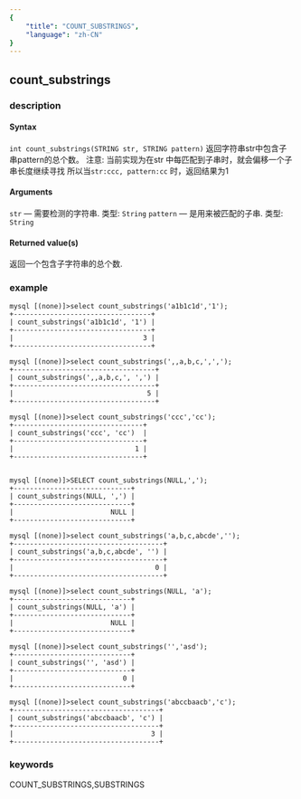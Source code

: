 ```yaml
---
{
    "title": "COUNT_SUBSTRINGS",
    "language": "zh-CN"
}
---
```


<!-- 
Licensed to the Apache Software Foundation (ASF) under one
or more contributor license agreements.  See the NOTICE file
distributed with this work for additional information
regarding copyright ownership.  The ASF licenses this file
to you under the Apache License, Version 2.0 (the
"License"); you may not use this file except in compliance
with the License.  You may obtain a copy of the License at
  http://www.apache.org/licenses/LICENSE-2.0
Unless required by applicable law or agreed to in writing,
software distributed under the License is distributed on an
"AS IS" BASIS, WITHOUT WARRANTIES OR CONDITIONS OF ANY
KIND, either express or implied.  See the License for the
specific language governing permissions and limitations
under the License.
-->

## count_substrings

### description

#### Syntax

`int count_substrings(STRING str, STRING pattern)`
返回字符串str中包含子串pattern的总个数。
注意: 当前实现为在str 中每匹配到子串时，就会偏移一个子串长度继续寻找
所以当`str:ccc, pattern:cc` 时，返回结果为1

#### Arguments

`str` — 需要检测的字符串. 类型: `String`
`pattern` — 是用来被匹配的子串. 类型: `String`


#### Returned value(s)

返回一个包含子字符串的总个数.

### example

```
mysql [(none)]>select count_substrings('a1b1c1d','1');
+----------------------------------+
| count_substrings('a1b1c1d', '1') |
+----------------------------------+
|                                3 |
+----------------------------------+

mysql [(none)]>select count_substrings(',,a,b,c,',',');
+-----------------------------------+
| count_substrings(',,a,b,c,', ',') |
+-----------------------------------+
|                                 5 |
+-----------------------------------+

mysql [(none)]>select count_substrings('ccc','cc');
+--------------------------------+
| count_substrings('ccc', 'cc')  |
+--------------------------------+
|                              1 |
+--------------------------------+


mysql [(none)]>SELECT count_substrings(NULL,',');
+-----------------------------+
| count_substrings(NULL, ',') |
+-----------------------------+
|                        NULL |
+-----------------------------+

mysql [(none)]>select count_substrings('a,b,c,abcde','');
+-------------------------------------+
| count_substrings('a,b,c,abcde', '') |
+-------------------------------------+
|                                   0 |
+-------------------------------------+

mysql [(none)]>select count_substrings(NULL, 'a');
+-----------------------------+
| count_substrings(NULL, 'a') |
+-----------------------------+
|                        NULL |
+-----------------------------+

mysql [(none)]>select count_substrings('','asd');
+-----------------------------+
| count_substrings('', 'asd') |
+-----------------------------+
|                           0 |
+-----------------------------+

mysql [(none)]>select count_substrings('abccbaacb','c');
+------------------------------------+
| count_substrings('abccbaacb', 'c') |
+------------------------------------+
|                                  3 |
+------------------------------------+
```
### keywords

COUNT_SUBSTRINGS,SUBSTRINGS
